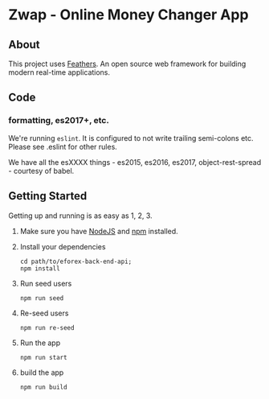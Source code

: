 # Zwap - Online Money Changer App

## About

This project uses [Feathers](http://feathersjs.com). An open source web framework for building modern real-time applications.
## Code

### formatting, es2017+, etc.

We're running `eslint`. It is configured to not write trailing semi-colons etc. Please see .eslint for other rules.

We have all the esXXXX things - es2015, es2016, es2017, object-rest-spread - courtesy of babel.



## Getting Started

Getting up and running is as easy as 1, 2, 3.

1. Make sure you have [NodeJS](https://nodejs.org/) and [npm](https://www.npmjs.com/) installed.
2. Install your dependencies

    ```
    cd path/to/eforex-back-end-api;
    npm install
    ```
3. Run seed users

    ```
    npm run seed
    ```
4. Re-seed users

    ```
    npm run re-seed
    ```
5. Run the app

    ```
    npm run start
    ```
6. build the app

    ```
    npm run build
    ```
